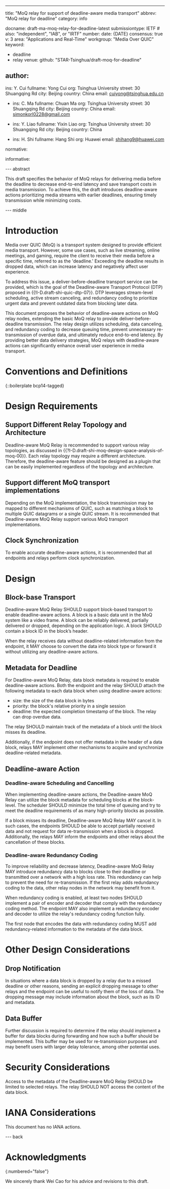 ---
title: "MoQ relay for support of deadline-aware media transport"
abbrev: "MoQ relay for deadline"
category: info

docname: draft-ma-moq-relay-for-deadline-latest
submissiontype: IETF  # also: "independent", "IAB", or "IRTF"
number:
date: {DATE}
consensus: true
v: 3
area: "Applications and Real-Time"
workgroup: "Media Over QUIC"
keyword:
  - deadline
  - relay
venue:
  github: "STAR-Tsinghua/draft-moq-for-deadline"

author:
-
  ins: Y. Cui
  fullname: Yong Cui
  org: Tsinghua University
  street: 30 Shuangqing Rd
  city: Beijing
  country: China
  email: cuiyong@tsinghua.edu.cn

-
  ins: C. Ma
  fullname: Chuan Ma
  org: Tsinghua University
  street: 30 Shuangqing Rd
  city: Beijing
  country: China
  email: simonkorl0228@gmail.com

-
  ins: Y. Liao
  fullname: Yixin Liao
  org: Tsinghua University
  street: 30 Shuangqing Rd
  city: Beijing
  country: China

-
  ins: H. Shi
  fullname: Hang Shi
  org: Huawei
  email: shihang9@huawei.com

normative:

informative:

--- abstract

This draft specifies the behavior of MoQ relays for delivering media before the deadline to decrease end-to-end latency and save transport costs in media transmission. To achieve this, the draft introduces deadline-aware actions prioritizing media streams with earlier deadlines, ensuring timely transmission while minimizing costs.

--- middle

# Introduction

Media over QUIC (MoQ) is a transport system designed to provide efficient media transport. However, some use cases, such as live streaming, online meetings, and gaming, require the client to receive their media before a specific time, referred to as the 'deadline.' Exceeding the deadline results in dropped data, which can increase latency and negatively affect user experience.

To address this issue, a deliver-before-deadline transport service can be provided, which is the goal of the Deadline-aware Transport Protocol (DTP) proposed in {{!I-D.draft-shi-quic-dtp-07}}. DTP leverages stream-level scheduling, active stream canceling, and redundancy coding to prioritize urgent data and prevent outdated data from blocking later data.

This document proposes the behavior of deadline-aware actions on MoQ relay nodes, extending the basic MoQ relay to provide deliver-before-deadline transmission. The relay design utilizes scheduling, data canceling, and redundancy coding to decrease queuing time, prevent unnecessary re-transmission of overdue data, and ultimately reduce end-to-end latency. By providing better data delivery strategies, MoQ relays with deadline-aware actions can significantly enhance overall user experience in media transport.

# Conventions and Definitions

{::boilerplate bcp14-tagged}

# Design Requirements

## Support Different Relay Topology and Architecture

Deadline-aware MoQ Relay is recommended to support various relay topologies, as discussed in {{?I-D.draft-shi-moq-design-space-analysis-of-moq-00}}. Each relay topology may require a different architecture. Therefore, the deadline-aware feature should be designed as a plugin that can be easily implemented regardless of the topology and architecture.

## Support different MoQ transport implementations

Depending on the MoQ implementation, the block transmission may be mapped to different mechanisms of QUIC, such as matching a block to multiple QUIC datagrams or a single QUIC stream. It is recommended that Deadline-aware MoQ Relay support various MoQ transport implementations.

## Clock Synchronization

To enable accurate deadline-aware actions, it is recommended that all endpoints and relays perform clock synchronization.

# Design

## Block-base Transport

Deadline-aware MoQ Relay SHOULD support block-based transport to enable deadline-aware actions. A block is a basic data unit in the MoQ system like a video frame. A block can be reliably delivered, partially delivered or dropped, depending on the application logic. A block SHOULD contain a block ID in the block’s header.

When the relay receives data without deadline-related information from the endpoint, it MAY choose to convert the data into block type or forward it without utilizing any deadline-aware actions.

## Metadata for Deadline

For Deadline-aware MoQ Relay, data block metadata is required to enable deadline-aware actions. Both the endpoint and the relay SHOULD attach the following metadata to each data block when using deadline-aware actions:

- size: the size of the data block in bytes
- priority: the block's relative priority in a single session
- deadline: the expected completion timestamp of the block. The relay can drop overdue data.

The relay SHOULD maintain track of the metadata of a block until the block misses its deadline.

Additionally, if the endpoint does not offer metadata in the header of a data block, relays MAY implement other mechanisms to acquire and synchronize deadline-related metadata.

## Deadline-aware Action

### Deadline-aware Scheduling and Cancelling

When implementing deadline-aware actions, the Deadline-aware MoQ Relay can utilize the block metadata for scheduling blocks at the block-level. The scheduler SHOULD minimize the total time of queuing and try to meet the deadline requirements of as many high-priority blocks as possible.

If a block misses its deadline, Deadline-aware MoQ Relay MAY cancel it. In such cases, the endpoints SHOULD be able to accept partially received data and not request for data re-transmission when a block is dropped. Additionally, the relays MAY inform the endpoints and other relays about the cancellation of these blocks.

### Deadline-aware Redundancy Coding

To improve reliability and decrease latency, Deadline-aware MoQ Relay MAY introduce redundancy data to blocks close to their deadline or transmitted over a network with a high loss rate. This redundancy can help to prevent the need for re-transmission. If the first relay adds redundancy coding to the data, other relay nodes in the network may benefit from it.

When redundancy coding is enabled, at least two nodes SHOULD implement a pair of encoder and decoder that comply with the redundancy coding method. The endpoint MAY also implement a redundancy encoder and decoder to utilize the relay's redundancy coding function fully.

The first node that encodes the data with redundancy coding MUST add redundancy-related information to the metadata of the data block.

# Other Design Considerations

## Drop Notification

In situations where a data block is dropped by a relay due to a missed deadline or other reasons, sending an explicit dropping message to other relays and the endpoint can be useful to notify them of the loss of data. The dropping message may include information about the block, such as its ID and metadata.

## Data Buffer

Further discussion is required to determine if the relay should implement a buffer for data blocks during forwarding and how such a buffer should be implemented. This buffer may be used for re-transmission purposes and may benefit users with larger delay tolerance, among other potential uses.

# Security Considerations

Access to the metadata of the Deadline-aware MoQ Relay SHOULD be limited to selected relays. The relay SHOULD NOT access the content of the data block.

# IANA Considerations

This document has no IANA actions.


--- back

# Acknowledgments
{:numbered="false"}

We sincerely thank Wei Cao for his advice and revisions to this draft.
